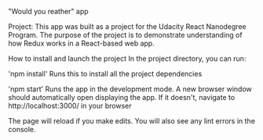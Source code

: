 "Would you reather" app

Project:
This app was built as a project for the Udacity React Nanodegree Program. The purpose of the project is to demonstrate understanding of how Redux works in a React-based web app.

How to install and launch the project
In the project directory, you can run:

'npm install'
Runs this to install all the project dependencies

'npm start'
Runs the app in the development mode.
A new browser window should automatically open displaying the app. If it doesn't, navigate to http://localhost:3000/ in your browser

The page will reload if you make edits.
You will also see any lint errors in the console.

